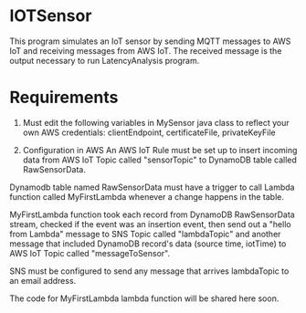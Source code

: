 # IOTSensor
This program simulates an IoT sensor by sending MQTT messages to AWS IoT and receiving messages from AWS IoT.
The received message is the output necessary to run LatencyAnalysis program.

# Requirements
1) Must edit the following variables in MySensor java class to reflect your own AWS credentials:
clientEndpoint, certificateFile, privateKeyFile  

2) Configuration in AWS
An AWS IoT Rule must be set up to insert incoming data from AWS IoT Topic called
"sensorTopic" to DynamoDB table called RawSensorData.

Dynamodb table named RawSensorData must have a trigger to call Lambda function called
MyFirstLambda whenever a change happens in the table.

MyFirstLambda function took each record from DynamoDB RawSensorData stream,
checked if the event was an insertion event, then send out a "hello from Lambda" message to
SNS Topic called "lambdaTopic" and another message that included DynamoDB record's data
(source time, iotTime) to AWS IoT Topic called "messageToSensor".

SNS must be configured to send any message that arrives lambdaTopic to an email address.

The code for MyFirstLambda lambda function will be shared here soon.

